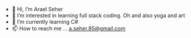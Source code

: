 - 👋 Hi, I’m Arael Seher
- 👀 I’m interested in learning full stack coding. Oh and also yoga and art
- 🌱 I’m currently learning C#
- 📫 How to reach me ... a.seher.85@gmail.com

<!---
Leara0/Leara0 is a ✨ special ✨ repository because its `README.md` (this file) appears on your GitHub profile.
You can click the Preview link to take a look at your changes.
--->
